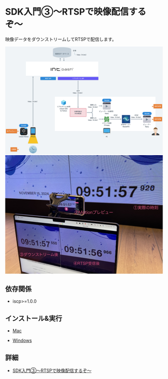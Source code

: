 # SDK入門③〜RTSPで映像配信するぞ〜

映像データをダウンストリームしてRTSPで配信します。

![アーキテクチャ](../images/arch.png)
![映像比較](../images/compare.jpg)

## 依存関係
- iscp>=1.0.0


## インストール&実行

- [Mac](./setup_mac.md)

- [Windows](./setup_win.md)

## 詳細
- [SDK入門③〜RTSPで映像配信するぞ〜](https://tech.aptpod.co.jp/entry/2024/11/28/120000) 


